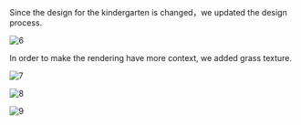 Since the design for the kindergarten is changed，we updated the design process.

![6](https://user-images.githubusercontent.com/90487022/146378471-3e873398-4c99-4a9a-816f-a2d2317aa008.png)

In order to make the rendering have more context, we added grass texture.

![7](https://user-images.githubusercontent.com/90487022/146378361-5bad6ce8-b928-4f49-8e96-35d2407d6d5d.png)

![8](https://user-images.githubusercontent.com/90487022/146378387-a77aa589-eb98-409b-97bb-9949d3855099.png)

![9](https://user-images.githubusercontent.com/90487022/146378418-062d86cb-0cdb-41a7-9bca-ea817e5c7d5a.png)

